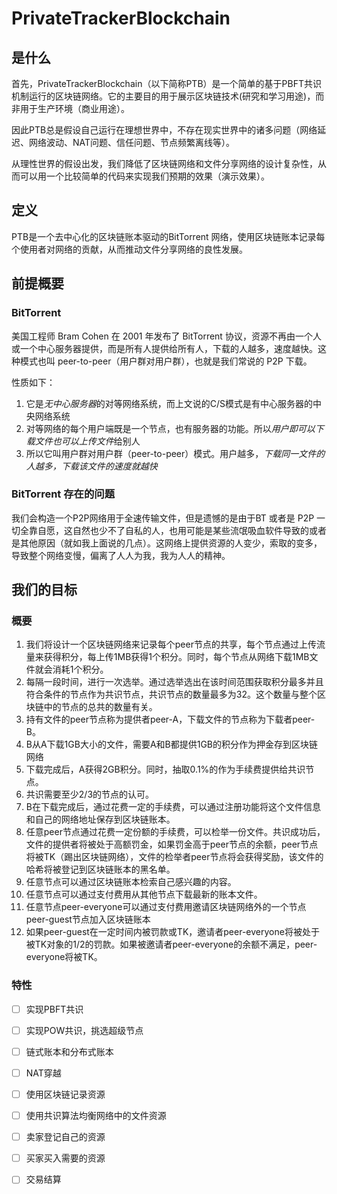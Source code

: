 # PrivateTrackerBlockchain


## 是什么

首先，PrivateTrackerBlockchain（以下简称PTB）是一个简单的基于PBFT共识机制运行的区块链网络。它的主要目的用于展示区块链技术(研究和学习用途)，而非用于生产环境（商业用途）。

因此PTB总是假设自己运行在理想世界中，不存在现实世界中的诸多问题（网络延迟、网络波动、NAT问题、信任问题、节点频繁离线等）。

从理性世界的假设出发，我们降低了区块链网络和文件分享网络的设计复杂性，从而可以用一个比较简单的代码来实现我们预期的效果（演示效果）。

## 定义

PTB是一个去中心化的区块链账本驱动的BitTorrent 网络，使用区块链账本记录每个使用者对网络的贡献，从而推动文件分享网络的良性发展。


## 前提概要

### BitTorrent 

美国工程师 Bram Cohen 在 2001 年发布了 BitTorrent 协议，资源不再由一个人或一个中心服务器提供，而是所有人提供给所有人，下载的人越多，速度越快。这种模式也叫 peer-to-peer（用户群对用户群），也就是我们常说的 P2P 下载。

性质如下：

1.  它是*无中心服务器*的对等网络系统，而上文说的C/S模式是有中心服务器的中央网络系统
2.  对等网络的每个用户端既是一个节点，也有服务器的功能。所以*用户即可以下载文件也可以上传文件*给别人
3.  所以它叫用户群对用户群（peer-to-peer）模式。用户越多，*下载同一文件的人越多，下载该文件的速度就越快*

### BitTorrent 存在的问题

我们会构造一个P2P网络用于全速传输文件，但是遗憾的是由于BT 或者是 P2P 一切全靠自愿，这自然也少不了自私的人，也用可能是某些流氓吸血软件导致的或者是其他原因（就如我上面说的几点）。这网络上提供资源的人变少，索取的变多，导致整个网络变慢，偏离了人人为我，我为人人的精神。

## 我们的目标

### 概要

1.  我们将设计一个区块链网络来记录每个peer节点的共享，每个节点通过上传流量来获得积分，每上传1MB获得1个积分。同时，每个节点从网络下载1MB文件就会消耗1个积分。
2.  每隔一段时间，进行一次选举。通过选举选出在该时间范围获取积分最多并且符合条件的节点作为共识节点，共识节点的数量最多为32。这个数量与整个区块链中的节点的总共的数量有关。
3.  持有文件的peer节点称为提供者peer-A，下载文件的节点称为下载者peer-B。
4.  B从A下载1GB大小的文件，需要A和B都提供1GB的积分作为押金存到区块链网络
5.  下载完成后，A获得2GB积分。同时，抽取0.1%的作为手续费提供给共识节点。
6.  共识需要至少2/3的节点的认可。
7.  B在下载完成后，通过花费一定的手续费，可以通过注册功能将这个文件信息和自己的网络地址保存到区块链账本。
8.  任意peer节点通过花费一定份额的手续费，可以检举一份文件。共识成功后，文件的提供者将被处于高额罚金，如果罚金高于peer节点的余额，peer节点将被TK（踢出区块链网络），文件的检举者peer节点将会获得奖励，该文件的哈希将被登记到区块链账本的黑名单。
9.  任意节点可以通过区块链账本检索自己感兴趣的内容。
10.  任意节点可以通过支付费用从其他节点下载最新的账本文件。
11.  任意节点peer-everyone可以通过支付费用邀请区块链网络外的一个节点peer-guest节点加入区块链账本
12.  如果peer-guest在一定时间内被罚款或TK，邀请者peer-everyone将被处于被TK对象的1/2的罚款。如果被邀请者peer-everyone的余额不满足，peer-everyone将被TK。

### 特性

- [ ] 实现PBFT共识
- [ ] 实现POW共识，挑选超级节点
- [ ] 链式账本和分布式账本
- [ ] NAT穿越
- [ ] 使用区块链记录资源
- [ ] 使用共识算法均衡网络中的文件资源
- [ ] 卖家登记自己的资源
- [ ] 买家买入需要的资源
- [ ] 交易结算

